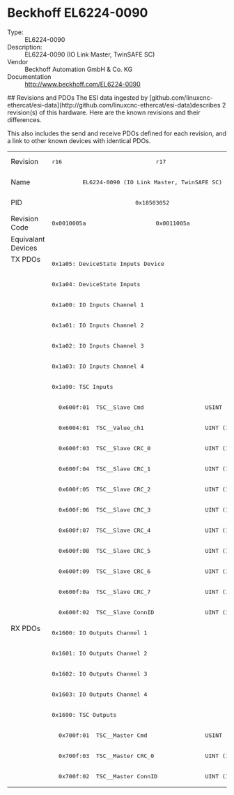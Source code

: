 #  Beckhoff EL6224-0090

<dl>
  <dt>Type:</dt><dd>EL6224-0090</dd>
  <dt>Description:</dt><dd>EL6224-0090 (IO Link Master, TwinSAFE SC)</dd>
  <dt>Vendor</dt><dd>Beckhoff Automation GmbH & Co. KG</dd>
  <dt>Documentation</dt><dd><a href="http://www.beckhoff.com/EL6224-0090">http://www.beckhoff.com/EL6224-0090</a></dd>
</dl>
## Revisions and PDOs
The ESI data ingested by [github.com/linuxcnc-ethercat/esi-data](http://github.com/linuxcnc-ethercat/esi-data)describes 2 revision(s) of this hardware.  Here are the known revisions and their differences.

This also includes the send and receive PDOs defined for each revision, and a link to other known devices with identical PDOs.

<table>
<tr >
<td class="first">Revision</td>
<td ><pre>r16</pre></td>
<td ><pre>r17</pre></td>
</tr>
<tr >
<td class="first">Name</td>
<td  colspan=2 align="center"><pre>EL6224-0090 (IO Link Master, TwinSAFE SC)</pre></td>
</tr>
<tr >
<td class="first">PID</td>
<td  colspan=2 align="center"><pre>0x18503052</pre></td>
</tr>
<tr >
<td class="first">Revision Code</td>
<td ><pre>0x0010005a</pre></td>
<td ><pre>0x0011005a</pre></td>
</tr>
<tr >
<td class="first">Equivalant Devices</td>
<td  colspan=2 align="center"></td>
</tr>
<tr class="txpdo pdosection">
<td class="first" rowspan=18 valign=top>TX PDOs</td>
<td colspan=2 align="left"><pre>0x1a05: DeviceState Inputs Device</pre></td>
<td></td>
</tr>
<tr class="txpdo pdosection">
<td  colspan=2 align="left"><pre>0x1a04: DeviceState Inputs</pre></td>
</tr>
<tr class="txpdo pdosection">
<td  colspan=2 align="left"><pre>0x1a00: IO Inputs Channel 1</pre></td>
</tr>
<tr class="txpdo pdosection">
<td  colspan=2 align="left"><pre>0x1a01: IO Inputs Channel 2</pre></td>
</tr>
<tr class="txpdo pdosection">
<td  colspan=2 align="left"><pre>0x1a02: IO Inputs Channel 3</pre></td>
</tr>
<tr class="txpdo pdosection">
<td  colspan=2 align="left"><pre>0x1a03: IO Inputs Channel 4</pre></td>
</tr>
<tr class="txpdo pdosection">
<td  colspan=2 align="left"><pre>0x1a90: TSC Inputs</pre></td>
</tr>
<tr class="txpdo">
<td  colspan=2 align="left"><pre>  0x600f:01  TSC__Slave Cmd                  USINT (8 bits)</pre></td>
</tr>
<tr class="txpdo">
<td  colspan=2 align="left"><pre>  0x6004:01  TSC__Value_ch1                  UINT (16 bits)</pre></td>
</tr>
<tr class="txpdo">
<td  colspan=2 align="left"><pre>  0x600f:03  TSC__Slave CRC_0                UINT (16 bits)</pre></td>
</tr>
<tr class="txpdo">
<td  colspan=2 align="left"><pre>  0x600f:04  TSC__Slave CRC_1                UINT (16 bits)</pre></td>
</tr>
<tr class="txpdo">
<td  colspan=2 align="left"><pre>  0x600f:05  TSC__Slave CRC_2                UINT (16 bits)</pre></td>
</tr>
<tr class="txpdo">
<td  colspan=2 align="left"><pre>  0x600f:06  TSC__Slave CRC_3                UINT (16 bits)</pre></td>
</tr>
<tr class="txpdo">
<td  colspan=2 align="left"><pre>  0x600f:07  TSC__Slave CRC_4                UINT (16 bits)</pre></td>
</tr>
<tr class="txpdo">
<td  colspan=2 align="left"><pre>  0x600f:08  TSC__Slave CRC_5                UINT (16 bits)</pre></td>
</tr>
<tr class="txpdo">
<td  colspan=2 align="left"><pre>  0x600f:09  TSC__Slave CRC_6                UINT (16 bits)</pre></td>
</tr>
<tr class="txpdo">
<td  colspan=2 align="left"><pre>  0x600f:0a  TSC__Slave CRC_7                UINT (16 bits)</pre></td>
</tr>
<tr class="txpdo">
<td  colspan=2 align="left"><pre>  0x600f:02  TSC__Slave ConnID               UINT (16 bits)</pre></td>
</tr>
<tr class="rxpdo pdosection">
<td class="first" rowspan=8 valign=top>RX PDOs</td>
<td colspan=2 align="left"><pre>0x1600: IO Outputs Channel 1</pre></td>
<td></td>
</tr>
<tr class="rxpdo pdosection">
<td  colspan=2 align="left"><pre>0x1601: IO Outputs Channel 2</pre></td>
</tr>
<tr class="rxpdo pdosection">
<td  colspan=2 align="left"><pre>0x1602: IO Outputs Channel 3</pre></td>
</tr>
<tr class="rxpdo pdosection">
<td  colspan=2 align="left"><pre>0x1603: IO Outputs Channel 4</pre></td>
</tr>
<tr class="rxpdo pdosection">
<td  colspan=2 align="left"><pre>0x1690: TSC Outputs</pre></td>
</tr>
<tr class="rxpdo">
<td  colspan=2 align="left"><pre>  0x700f:01  TSC__Master Cmd                 USINT (8 bits)</pre></td>
</tr>
<tr class="rxpdo">
<td  colspan=2 align="left"><pre>  0x700f:03  TSC__Master CRC_0               UINT (16 bits)</pre></td>
</tr>
<tr class="rxpdo">
<td  colspan=2 align="left"><pre>  0x700f:02  TSC__Master ConnID              UINT (16 bits)</pre></td>
</tr>
</table>

